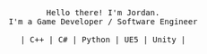 <p align="center">
  <samp>
    <br>Hello there! I'm Jordan.
    <br>I'm a Game Developer / Software Engineer
    <br>
    <br>| C++ | C# | Python | UE5 | Unity |
    <br>
  </samp>
</p>

<!--
**Xion4762/Xion4762** is a ✨ _special_ ✨ repository because its `README.md` (this file) appears on your GitHub profile.

Here are some ideas to get you started:

- 🔭 I’m currently working on ...
- 🌱 I’m currently learning ...
- 👯 I’m looking to collaborate on ...
- 🤔 I’m looking for help with ...
- 💬 Ask me about ...
- 📫 How to reach me: ...
- 😄 Pronouns: ...
- ⚡ Fun fact: ...
-->

